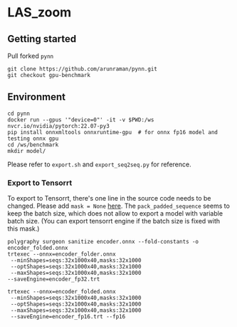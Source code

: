 # LAS_zoom



## Getting started
Pull forked `pynn`
```
git clone https://github.com/arunraman/pynn.git
git checkout gpu-benchmark
```

## Environment
```
cd pynn
docker run --gpus '"device=0"' -it -v $PWD:/ws nvcr.io/nvidia/pytorch:22.07-py3
pip install onnxmltools onnxruntime-gpu  # for onnx fp16 model and testing onnx gpu
cd /ws/benchmark
mkdir model/
```
Please refer to ```export.sh``` and ```export_seq2seq.py``` for reference.

### Export to Tensorrt
To export to Tensorrt, there's one line in the source code needs to be changed.
Please add ```mask = None``` [here](https://github.com/thaisonngn/pynn/blob/master/src/pynn/net/seq2seq.py#L34).  The ```pack_padded_sequence``` seems to keep the batch size, which does not allow to export a model with variable batch size. (You can export tensorrt engine if the batch size is fixed with this mask.)

```
polygraphy surgeon sanitize encoder.onnx --fold-constants -o encoder_folded.onnx
trtexec --onnx=encoder_folder.onnx
 --minShapes=seqs:32x1000x40,masks:32x1000
 --optShapes=seqs:32x1000x40,masks:32x1000
 --maxShapes=seqs:32x1000x40,masks:32x1000
--saveEngine=encoder_fp32.trt

trtexec --onnx=encoder_folded.onnx
 --minShapes=seqs:32x1000x40,masks:32x1000
 --optShapes=seqs:32x1000x40,masks:32x1000
 --maxShapes=seqs:32x1000x40,masks:32x1000
 --saveEngine=encoder_fp16.trt --fp16
```
